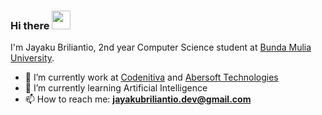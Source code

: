 ### Hi there <img src="https://github.com/TheDudeThatCode/TheDudeThatCode/blob/master/Assets/Hi.gif" width="30px"> 

I'm Jayaku Briliantio, 2nd year Computer Science student at [Bunda Mulia University](https://www.ubm.ac.id).

- 🔭 I’m currently work at [Codenitiva](https://www.linkedin.com/company/codenitiva) and [Abersoft Technologies](https://www.linkedin.com/company/abersoft-technologies)
- 🌱 I’m currently learning Artificial Intelligence
- 📫 How to reach me: **jayakubriliantio.dev@gmail.com**
